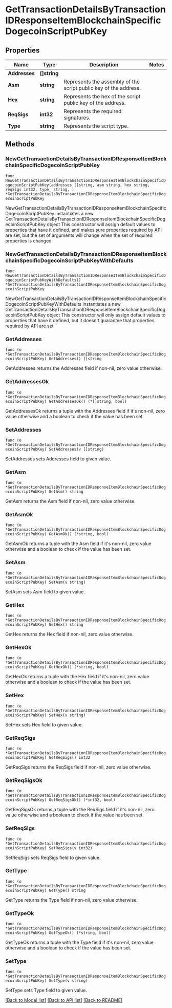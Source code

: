 # GetTransactionDetailsByTransactionIDResponseItemBlockchainSpecificDogecoinScriptPubKey

## Properties

Name | Type | Description | Notes
------------ | ------------- | ------------- | -------------
**Addresses** | **[]string** |  | 
**Asm** | **string** | Represents the assembly of the script public key of the address. | 
**Hex** | **string** | Represents the hex of the script public key of the address. | 
**ReqSigs** | **int32** | Represents the required signatures. | 
**Type** | **string** | Represents the script type. | 

## Methods

### NewGetTransactionDetailsByTransactionIDResponseItemBlockchainSpecificDogecoinScriptPubKey

`func NewGetTransactionDetailsByTransactionIDResponseItemBlockchainSpecificDogecoinScriptPubKey(addresses []string, asm string, hex string, reqSigs int32, type_ string, ) *GetTransactionDetailsByTransactionIDResponseItemBlockchainSpecificDogecoinScriptPubKey`

NewGetTransactionDetailsByTransactionIDResponseItemBlockchainSpecificDogecoinScriptPubKey instantiates a new GetTransactionDetailsByTransactionIDResponseItemBlockchainSpecificDogecoinScriptPubKey object
This constructor will assign default values to properties that have it defined,
and makes sure properties required by API are set, but the set of arguments
will change when the set of required properties is changed

### NewGetTransactionDetailsByTransactionIDResponseItemBlockchainSpecificDogecoinScriptPubKeyWithDefaults

`func NewGetTransactionDetailsByTransactionIDResponseItemBlockchainSpecificDogecoinScriptPubKeyWithDefaults() *GetTransactionDetailsByTransactionIDResponseItemBlockchainSpecificDogecoinScriptPubKey`

NewGetTransactionDetailsByTransactionIDResponseItemBlockchainSpecificDogecoinScriptPubKeyWithDefaults instantiates a new GetTransactionDetailsByTransactionIDResponseItemBlockchainSpecificDogecoinScriptPubKey object
This constructor will only assign default values to properties that have it defined,
but it doesn't guarantee that properties required by API are set

### GetAddresses

`func (o *GetTransactionDetailsByTransactionIDResponseItemBlockchainSpecificDogecoinScriptPubKey) GetAddresses() []string`

GetAddresses returns the Addresses field if non-nil, zero value otherwise.

### GetAddressesOk

`func (o *GetTransactionDetailsByTransactionIDResponseItemBlockchainSpecificDogecoinScriptPubKey) GetAddressesOk() (*[]string, bool)`

GetAddressesOk returns a tuple with the Addresses field if it's non-nil, zero value otherwise
and a boolean to check if the value has been set.

### SetAddresses

`func (o *GetTransactionDetailsByTransactionIDResponseItemBlockchainSpecificDogecoinScriptPubKey) SetAddresses(v []string)`

SetAddresses sets Addresses field to given value.


### GetAsm

`func (o *GetTransactionDetailsByTransactionIDResponseItemBlockchainSpecificDogecoinScriptPubKey) GetAsm() string`

GetAsm returns the Asm field if non-nil, zero value otherwise.

### GetAsmOk

`func (o *GetTransactionDetailsByTransactionIDResponseItemBlockchainSpecificDogecoinScriptPubKey) GetAsmOk() (*string, bool)`

GetAsmOk returns a tuple with the Asm field if it's non-nil, zero value otherwise
and a boolean to check if the value has been set.

### SetAsm

`func (o *GetTransactionDetailsByTransactionIDResponseItemBlockchainSpecificDogecoinScriptPubKey) SetAsm(v string)`

SetAsm sets Asm field to given value.


### GetHex

`func (o *GetTransactionDetailsByTransactionIDResponseItemBlockchainSpecificDogecoinScriptPubKey) GetHex() string`

GetHex returns the Hex field if non-nil, zero value otherwise.

### GetHexOk

`func (o *GetTransactionDetailsByTransactionIDResponseItemBlockchainSpecificDogecoinScriptPubKey) GetHexOk() (*string, bool)`

GetHexOk returns a tuple with the Hex field if it's non-nil, zero value otherwise
and a boolean to check if the value has been set.

### SetHex

`func (o *GetTransactionDetailsByTransactionIDResponseItemBlockchainSpecificDogecoinScriptPubKey) SetHex(v string)`

SetHex sets Hex field to given value.


### GetReqSigs

`func (o *GetTransactionDetailsByTransactionIDResponseItemBlockchainSpecificDogecoinScriptPubKey) GetReqSigs() int32`

GetReqSigs returns the ReqSigs field if non-nil, zero value otherwise.

### GetReqSigsOk

`func (o *GetTransactionDetailsByTransactionIDResponseItemBlockchainSpecificDogecoinScriptPubKey) GetReqSigsOk() (*int32, bool)`

GetReqSigsOk returns a tuple with the ReqSigs field if it's non-nil, zero value otherwise
and a boolean to check if the value has been set.

### SetReqSigs

`func (o *GetTransactionDetailsByTransactionIDResponseItemBlockchainSpecificDogecoinScriptPubKey) SetReqSigs(v int32)`

SetReqSigs sets ReqSigs field to given value.


### GetType

`func (o *GetTransactionDetailsByTransactionIDResponseItemBlockchainSpecificDogecoinScriptPubKey) GetType() string`

GetType returns the Type field if non-nil, zero value otherwise.

### GetTypeOk

`func (o *GetTransactionDetailsByTransactionIDResponseItemBlockchainSpecificDogecoinScriptPubKey) GetTypeOk() (*string, bool)`

GetTypeOk returns a tuple with the Type field if it's non-nil, zero value otherwise
and a boolean to check if the value has been set.

### SetType

`func (o *GetTransactionDetailsByTransactionIDResponseItemBlockchainSpecificDogecoinScriptPubKey) SetType(v string)`

SetType sets Type field to given value.



[[Back to Model list]](../README.md#documentation-for-models) [[Back to API list]](../README.md#documentation-for-api-endpoints) [[Back to README]](../README.md)


